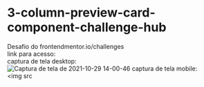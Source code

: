 # 3-column-preview-card-component-challenge-hub
Desafio do frontendmentor.io/challenges 
<br>
link para acesso:
<br>
captura de tela desktop:
<br>
![Captura de tela de 2021-10-29 14-00-46](https://user-images.githubusercontent.com/91329679/146100592-33fd2147-0239-486c-b42e-5aecc5f9088c.png)
captura de tela mobile:
<br>
<img src
